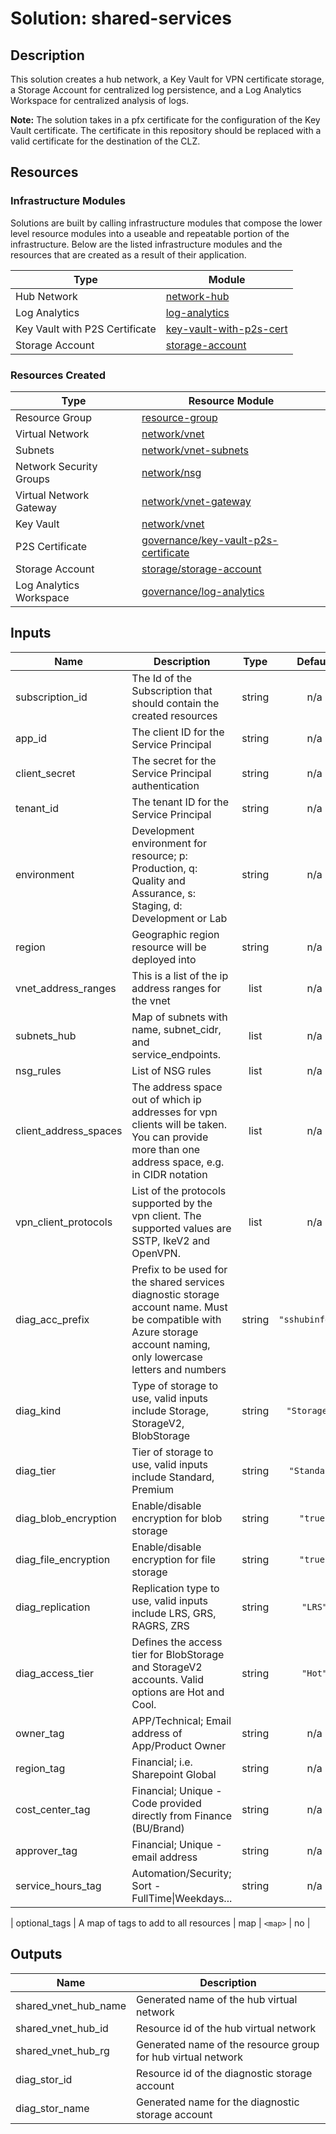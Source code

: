 # **Solution: shared-services**

## Description

This solution creates a hub network, a Key Vault for VPN certificate storage, a Storage Account for centralized log persistence, and a Log Analytics Workspace for centralized analysis of logs.

**Note:** The solution takes in a pfx certificate for the configuration of the Key Vault certificate. The certificate in this repository should be replaced with a valid certificate for the destination of the CLZ.

## Resources

### Infrastructure Modules

Solutions are built by calling infrastructure modules that compose the lower level resource modules into a useable and repeatable portion of the infrastructure. Below are the listed infrastructure modules and the resources that are created as a result of their application.

| Type     | Module     |
|----------|------------|
| Hub Network | [network-hub](../../infrastructure-modules/network-hub) |
| Log Analytics | [log-analytics](../../infrastructure-modules/log-analytics) |
| Key Vault with P2S Certificate | [key-vault-with-p2s-cert](../../infrastructure-modules/key-vault-with-p2s-cert) |
| Storage Account | [storage-account](../../infrastructure-modules/storage-account) |

### Resources Created

| Type     | Resource Module     |
|----------|------------|
| Resource Group | [resource-group](../../resource-modules/resource-group/README.md)|
| Virtual Network | [network/vnet](../../resource-modules/network/vnet/README.md)|
| Subnets| [network/vnet-subnets](../../resource-modules/network/vnet-subnets/README.md) |
| Network Security Groups | [network/nsg](../../resource-modules/network/nsg/README.md) |
| Virtual Network Gateway | [network/vnet-gateway](../../resource-modules/network/vnet-gateway/README.md)|
| Key Vault | [network/vnet](../../resource-modules/governance/key-vault/README.md)|
| P2S Certificate | [governance/key-vault-p2s-certificate](../../resource-modules/governance/key-vault-p2s-certificate/README.md) |
| Storage Account | [storage/storage-account](../../resource-modules/storage/storage-account/README.md)|
| Log Analytics Workspace | [governance/log-analytics](../../resource-modules/governance/log-analytics/README.md)|

## Inputs

| Name | Description | Type | Default | Required |
|------|-------------|:----:|:-----:|:-----:|
| subscription\_id | The Id of the Subscription that should contain the created resources | string | n/a | yes |
| app\_id | The client ID for the Service Principal | string | n/a | yes |
| client\_secret | The secret for the Service Principal authentication | string | n/a | yes |
| tenant\_id | The tenant ID for the Service Principal | string | n/a | yes |
| environment | Development environment for resource; p: Production, q: Quality and Assurance, s: Staging, d: Development or Lab | string | n/a | yes |
| region | Geographic region resource will be deployed into | string | n/a | yes |
| vnet\_address\_ranges | This is a list of the ip address ranges for the vnet | list | n/a | yes |
| subnets\_hub | Map of subnets with name, subnet_cidr, and service_endpoints. | list | n/a | yes |
| nsg\_rules | List of NSG rules | list | n/a | yes |
| client\_address\_spaces | The address space out of which ip addresses for vpn clients will be taken. You can provide more than one address space, e.g. in CIDR notation | list | n/a | yes |
| vpn\_client\_protocols | List of the protocols supported by the vpn client. The supported values are SSTP, IkeV2 and OpenVPN. | list | n/a | yes |
| diag\_acc\_prefix | Prefix to be used for the shared services diagnostic storage account name. Must be compatible with Azure storage account naming, only lowercase letters and numbers | string | `"sshubinfdiag"` | no |
| diag\_kind | Type of storage to use, valid inputs include Storage, StorageV2, BlobStorage | string | `"StorageV2"` | no |
| diag\_tier | Tier of storage to use, valid inputs include Standard, Premium | string | `"Standard"` | no |
| diag\_blob\_encryption | Enable/disable encryption for blob storage | string | `"true"` | no |
| diag\_file\_encryption | Enable/disable encryption for file storage | string | `"true"` | no |
| diag\_replication | Replication type to use, valid inputs include LRS, GRS, RAGRS, ZRS | string | `"LRS"` | no |
| diag\_access\_tier | Defines the access tier for BlobStorage and StorageV2 accounts. Valid options are Hot and Cool. | string | `"Hot"` | no |
| owner\_tag | APP/Technical; Email address of App/Product Owner | string | n/a | yes |
| region\_tag | Financial; i.e. Sharepoint Global | string | n/a | yes |
| cost\_center\_tag | Financial; Unique - Code provided directly from Finance (BU/Brand) | string | n/a | yes |
| approver\_tag | Financial; Unique - email address | string | n/a | yes |
| service\_hours\_tag | Automation/Security; Sort -FullTime\|Weekdays... | string | n/a | yes |

| optional\_tags | A map of tags to add to all resources | map | `<map>` | no |

## Outputs

| Name | Description |
|------|-------------|
| shared\_vnet\_hub\_name | Generated name of the hub virtual network |
| shared\_vnet\_hub\_id | Resource id of the hub virtual network |
| shared\_vnet\_hub\_rg | Generated name of the resource group for hub virtual network |
| diag\_stor\_id | Resource id of the diagnostic storage account |
| diag\_stor\_name | Generated name for the diagnostic storage account |

